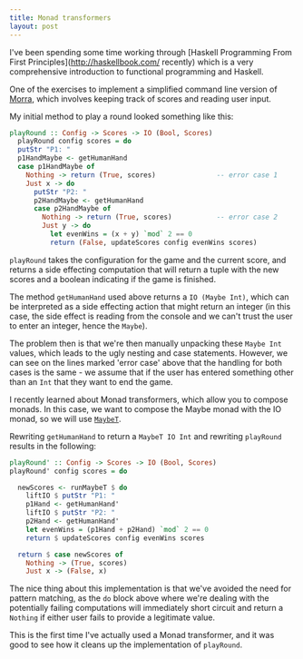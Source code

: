 ```yaml
---
title: Monad transformers
layout: post
---
```


I've been spending some time working through [Haskell Programming From First
Principles](http://haskellbook.com/ recently) which is a very comprehensive
introduction to functional programming and Haskell.

One of the exercises to implement a simplified command line version of
[Morra](https://en.wikipedia.org/wiki/Morra_(game)), which involves keeping
track of scores and reading user input.

My initial method to play a round looked something like this:

```haskell
playRound :: Config -> Scores -> IO (Bool, Scores)
  playRound config scores = do
  putStr "P1: "
  p1HandMaybe <- getHumanHand
  case p1HandMaybe of
    Nothing -> return (True, scores)               -- error case 1
    Just x -> do
      putStr "P2: "
      p2HandMaybe <- getHumanHand
      case p2HandMaybe of
        Nothing -> return (True, scores)           -- error case 2
        Just y -> do
          let evenWins = (x + y) `mod` 2 == 0
          return (False, updateScores config evenWins scores)
```

`playRound` takes the configuration for the game and the current score, and
returns a side effecting computation that will return a tuple with the new
scores and a boolean indicating if the game is finished.

The method `getHumanHand` used above returns a `IO (Maybe Int)`, which can be
interpreted as a side effecting action that might return an integer (in this
case, the side effect is reading from the console and we can't trust the user
to enter an integer, hence the `Maybe`).

The problem then is that we're then manually unpacking these `Maybe Int`
values, which leads to the ugly nesting and case statements. However, we can
see on the lines marked 'error case' above that the handling for both cases is
the same - we assume that if the user has entered something other than an `Int`
that they want to end the game.

I recently learned about Monad transformers, which allow you to compose monads.
In this case, we want to compose the Maybe monad with the IO monad, so we will
use [`MaybeT`](https://www.stackage.org/haddock/lts-6.2/transformers-0.4.2.0/Control-Monad-Trans-Maybe.html#g:1).

Rewriting `getHumanHand` to return a `MaybeT IO Int` and rewriting `playRound`
results in the following:

```haskell
playRound' :: Config -> Scores -> IO (Bool, Scores)
playRound' config scores = do

  newScores <- runMaybeT $ do
    liftIO $ putStr "P1: "
    p1Hand <- getHumanHand'
    liftIO $ putStr "P2: "
    p2Hand <- getHumanHand'
    let evenWins = (p1Hand + p2Hand) `mod` 2 == 0
    return $ updateScores config evenWins scores

  return $ case newScores of
    Nothing -> (True, scores)
    Just x -> (False, x)
```

The nice thing about this implementation is that we've avoided the need for
pattern matching, as the `do` block above where we're dealing with the
potentially failing computations will immediately short circuit and return a
`Nothing` if either user fails to provide a legitimate value.

This is the first time I've actually used a Monad transformer, and it was good
to see how it cleans up the implementation of `playRound`.
